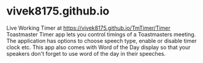 # vivek8175.github.io
Live Working Timer at https://vivek8175.github.io/TmTimer/Timer
Toastmaster Timer app lets you control timings of a Toastmasters meeting. 
The application has options to choose speech type, enable or disable timer clock etc. 
This app also comes with Word of the Day display so that your speakers don't forget to use word of the day in their speeches.

